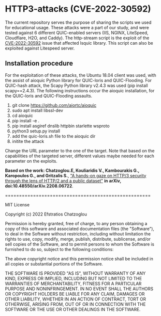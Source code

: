 # HTTP3-attacks (CVE-2022-30592)

The current repository serves the purpose of sharing the scripts we used for educational usage. These attacks were a part of our study, and were tested against 6 different QUIC-enabled servers (IIS, NGINX, LiteSpeed, Cloudflare, H2O, and Caddy). The http-stream script is the exploit of the [CVE-2022-30592](https://nvd.nist.gov/vuln/detail/CVE-2022-30592) issue that affected lsquic library. This script can also be exploited against Litespeed server.

## Installation procedure
For the exploitation of these attacks, the Ubuntu 18.04 client was used, with the assist of aioquic Python library for QUIC-loris and QUIC-Flooding. For QUIC-hash attack, the Scapy Python library v2.4.3 was used (pip install scapy==2.4.3). The following instructions occur the aioquic installation, for the QUIC-loris and QUIC-Flooding assaults.

1. git clone https://github.com/aiortc/aioquic
2. sudo apt install libssl-dev
3. cd aioquic
4. pip install -e .
5. pip install asgiref dnslib httpbin starlette wsproto
6. python3 setup.py install
7. add the quic-loris.sh file to the aioquic dir
8. initite the attack

Change the URL parameter to the one of the target. Note that based on the capabilities of the targeted server, different values maybe needed for each parameter on the exploits.

**Based on the work: Chatzoglou.E, Kouliaridis V., Kambourakis G., Karopoulos G., and Gritzalis S.**, ["A hands-on gaze on HTTP/3 security through the lens of HTTP/2 and a public dataset"](https://doi.org/10.48550/arXiv.2208.06722) **in arXiv, doi:10.48550/arXiv.2208.06722**.

====================================================

MIT License

Copyright (c) 2022 Efstratios Chatzoglou

Permission is hereby granted, free of charge, to any person obtaining a copy
of this software and associated documentation files (the "Software"), to deal
in the Software without restriction, including without limitation the rights
to use, copy, modify, merge, publish, distribute, sublicense, and/or sell
copies of the Software, and to permit persons to whom the Software is
furnished to do so, subject to the following conditions:

The above copyright notice and this permission notice shall be included in all
copies or substantial portions of the Software.

THE SOFTWARE IS PROVIDED "AS IS", WITHOUT WARRANTY OF ANY KIND, EXPRESS OR
IMPLIED, INCLUDING BUT NOT LIMITED TO THE WARRANTIES OF MERCHANTABILITY,
FITNESS FOR A PARTICULAR PURPOSE AND NONINFRINGEMENT. IN NO EVENT SHALL THE
AUTHORS OR COPYRIGHT HOLDERS BE LIABLE FOR ANY CLAIM, DAMAGES OR OTHER
LIABILITY, WHETHER IN AN ACTION OF CONTRACT, TORT OR OTHERWISE, ARISING FROM,
OUT OF OR IN CONNECTION WITH THE SOFTWARE OR THE USE OR OTHER DEALINGS IN THE
SOFTWARE.
